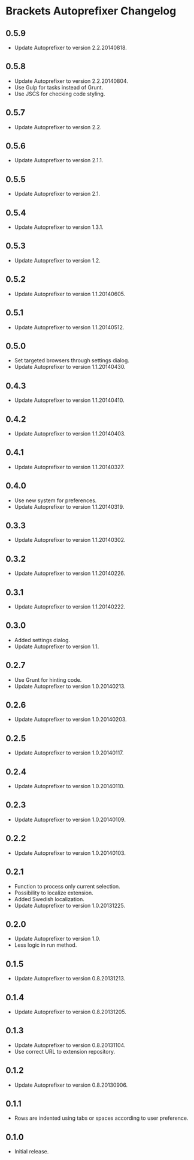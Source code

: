 # Brackets Autoprefixer Changelog

## 0.5.9
* Update Autoprefixer to version 2.2.20140818.

## 0.5.8
* Update Autoprefixer to version 2.2.20140804.
* Use Gulp for tasks instead of Grunt.
* Use JSCS for checking code styling.

## 0.5.7
* Update Autoprefixer to version 2.2.

## 0.5.6
* Update Autoprefixer to version 2.1.1.

## 0.5.5
* Update Autoprefixer to version 2.1.

## 0.5.4
* Update Autoprefixer to version 1.3.1.

## 0.5.3
* Update Autoprefixer to version 1.2.

## 0.5.2
* Update Autoprefixer to version 1.1.20140605.

## 0.5.1
* Update Autoprefixer to version 1.1.20140512.

## 0.5.0
* Set targeted browsers through settings dialog.
* Update Autoprefixer to version 1.1.20140430.

## 0.4.3
* Update Autoprefixer to version 1.1.20140410.

## 0.4.2
* Update Autoprefixer to version 1.1.20140403.

## 0.4.1
* Update Autoprefixer to version 1.1.20140327.

## 0.4.0
* Use new system for preferences.
* Update Autoprefixer to version 1.1.20140319.

## 0.3.3
* Update Autoprefixer to version 1.1.20140302.

## 0.3.2
* Update Autoprefixer to version 1.1.20140226.

## 0.3.1
* Update Autoprefixer to version 1.1.20140222.

## 0.3.0
* Added settings dialog.
* Update Autoprefixer to version 1.1.

## 0.2.7
* Use Grunt for hinting code.
* Update Autoprefixer to version 1.0.20140213.

## 0.2.6
* Update Autoprefixer to version 1.0.20140203.

## 0.2.5
* Update Autoprefixer to version 1.0.20140117.

## 0.2.4
* Update Autoprefixer to version 1.0.20140110.

## 0.2.3
* Update Autoprefixer to version 1.0.20140109.

## 0.2.2
* Update Autoprefixer to version 1.0.20140103.

## 0.2.1
* Function to process only current selection.
* Possibility to localize extension.
* Added Swedish localization.
* Update Autoprefixer to version 1.0.20131225.

## 0.2.0
* Update Autoprefixer to version 1.0.
* Less logic in run method.

## 0.1.5
* Update Autoprefixer to version 0.8.20131213.

## 0.1.4
* Update Autoprefixer to version 0.8.20131205.

## 0.1.3
* Update Autoprefixer to version 0.8.20131104.
* Use correct URL to extension repository.

## 0.1.2
* Update Autoprefixer to version 0.8.20130906.

## 0.1.1
* Rows are indented using tabs or spaces according to user preference.

## 0.1.0
* Initial release.